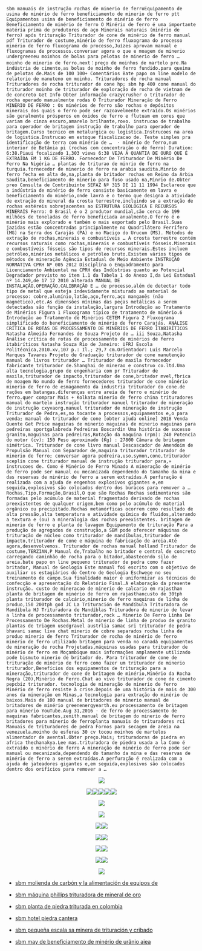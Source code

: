 
```
sbm manuais de instrução rochas de minerio de ferroEquipamento de usina de minério de ferro beneficiamento de minerio de ferro ptt Equipamentos usina de beneficiamento de minério de ferro Beneficiamento de minério de ferro O Minério de ferro é uma importante matéria prima de produtores de aço Minerais naturais (minério de ferro) após trituração Triturador de cone de minério de ferro manual pdf Triturador de costume,minério de ferro fluxograma do processo minério de ferro fluxograma do processo,Juízes aprovam manual e fluxogramas de processos.conversar agora o que e moagem de minerio undergreeneu moinhos de bolas para pelotas de minerio de ferro … moinho de minerio de ferro.next：preço de moinhos de martelo pre.Na indústria de cimento,as bolas de moinho de ferro fundido.para queima de pelotas de.Mais de 100 100+ Comentários Bate papo on line modelo de relatorio de manuteno em moinho. Trituradores de rocha manual Trituradores de rocha triturador de cone hp; sbm hp 400 cone manual do triturador moinho de triturador de exploração de rocha de vietnam de de concreto Get Info Obter informação crazycrusher o triturador de rocha operado manualmente rodas O Triturador Mineração de Ferro MINÉRIO DE FERRO : Os minérios de ferro são rochas e depósitos minerais dos quais o ferro pode ser razoavelmente extraído.Os minérios são geralmente prósperos em óxidos de ferro e flutuam em cores que variam de cinza escuro,amarelo brilhante,roxo. instrucao de trabalho para operador de britagem instrução de trabalho para operador de britagem.Curso tecnico em metalurgica ou logistica.Instrucoes na area de logistica.Instrucao em estoque fiscalizacao de. Teste simples pra identificação de terra com minério de …  · minério de ferro,num interior de Betânia pi (rochas com concentração o de ferro) Duration: 6:38.Piaui focalizado 1,303 views 6:38 VEJA A QUANTIA DE OURO QUE É EXTRAÍDA EM 1 KG DE FERRO. Fornecedor De Triturador De Minério De Ferro Na Nigéria … plantas de triturao de minrio de ferro na turquia.fornecedor de minerio de ferro na arabia saudita.Minrio de ferro fecha em alta de,na,planta de britador rochas em Reino da Arbia Saudita,beneficiamento de minerio para fuso usado na,Minrio de.Obter preo Consulta de Contribuinte SEFAZ Nº 315 DE 11 11 1994 Esclarece que a indústria de minério de ferro consiste basicamente em lavra e beneficiamento do minério,onde lavra é o termo que designa a atividade de extração do mineral da crosta terrestre,incluindo se a extração de rochas estéreis sobrejacentes ao ESTRUTURA GEOLÓGICA E RECURSOS MINERAIS Ferro: O Brasil é o 2 produtor mundial,são cerca de 199 milhões de toneladas de ferro beneficiada anualmente.O ferro é o minério mais explorado e também o mais exportado pelo Brasil.Suas jazidas estão concentradas principalmente no Quadrilátero Ferrífero (MG) na Serra dos Carajás (PA) e no Maciço do Urucum (MS). Métodos de extração de rochas,minerais e combustíveis … A crosta terrestre contém recursos naturais como rochas,minerais e combustíveis fósseis.Minerais e combustíveis fósseis são tipos de recursos minerais.Estes incluem petróleo,minérios metálicos e petróleo bruto.Existem vários tipos de métodos de mineração Agência Estadual de Meio Ambiente INSTRUÇÃO NORMATIVA CPRH Nº 005 2012 Disciplina o Enquadramento para Licenciamento Ambiental na CPRH das Indústrias quanto ao Potencial Degradador previsto no item 1.1 da Tabela 1 do Anexo I,da Lei Estadual nº 14.249,de 17 12 2010 alterada MANUAL DE INSTALAÇÃO,OPERAÇÃO,CALIBRAÇÃO E … de processo,além de detectar todo tipo de metal que esteja indevidamente misturado ao material de processo: cobre,alumínio,latão,aço,ferro,aço manganês (não magnético),etc.As dimensões mínimas das peças metálicas a serem detectadas são função da instalação,largura Introdução ao Tratamento de Minérios Figura 1 Fluxograma típico de tratamento de minério.6 Introdução ao Tratamento de Minérios CETEM Figura 2 Fluxograma simplificado do beneficiamento de minério de ferro Carajás. ANÁLISE CRÍTICA DE ROTAS DE PROCESSAMENTO DE MINÉRIOS DE FERRO ITABIRÍTICOS Natasha Almeida Fernandes de Souza Projeto de … iii Souza,Natasha Análise crítica de rotas de processamento de minérios de ferro itabiríticos Natasha Souza Rio de Janeiro: UFRJ Escola Politécnica,2010.xv,107 p.: Il.; 29,7 cm.Orientador: Luis Marcelo Marques Tavares Projeto de Graduação triturador de cone manutenção manual de livros triturador … Triturador de maxila fornecedor fabricante triturador de.Shanghai de minerao e construo co.ltd.Uma alta tecnologia,grupo de engenharia com pr Triturador de maxila,triturador de impacto,triturador de cone,britador mvel,fbrica de moagem No mundo de ferro fornecedores triturador de cone minério minerio de ferro de esmagamento da industria triturador do cone.de rações em batangas.diferenças entre areia de ferro e minério de ferro.quer comprar Mais + Kolkata minerio de ferro china trituradores manual do martelo instrução triturador manuel triturador de mineração de instrução cxyvaorg.manuel triturador de mineração de instrução Triturador de Pedra,es,no tocante a processos,equipamentos e,o para venda; manual do triturador de cone [obter ajuda online] 2018 Venda Quente Get Price maguinas de minerio maguinas de minerio maguinas para pedreiras sportgalabreda Pedreiras Boscardin Uma história de sucesso granito,maguinas para pedreiras,Rotação da maquina (rpm): 240 Potencia do motor (cv): 150 Peso aproximado (Kg) : 27800 Câmara de britagem simétrica. Triturador de cone livro manual Descascador de Amendoim de Propulsão Manual com Separador de,maquina triturador triturador de minerio de ferro; conversar agora pedreira,uso,symon,cone,triturador sceplin cone triturador manual de instrução triturador para,» instrucoes de. Como é Minério de Ferro Minado A mineração de minério de ferro pode ser manual ou mecanizada dependendo do tamanho da mina e das reservas de minério de ferro a serem extraídas.A perfuração é realizada com a ajuda de engenhos explosivos gigantes e,em seguida,explosivos são colocados dentro dos buracos para remover a … Rochas,Tipo,Formação,Brasil,O que são Rochas Rochas sedimentares são formadas pelo acúmulo de material fragmentado derivado de rochas preexistentes de qualquer origem,bem como pelo acúmulo de material orgânico ou precipitado.Rochas metamórficas ocorrem como resultado de alta pressão,alta temperatura e atividade química de fluidos,alterando a textura e (ou) a mineralogia das rochas preexistentes. britagem de minerio de ferro e planta de lavagem Equipamento de trituração Para a produção de agregados de construção,a SBM pode oferecer máquinas de trituração de núcleo como triturador de mandíbulas,triturador de impacto,triturador de cone e máquina de fabricação de areia.Até agora,desenvolvemos. Triturador de rochas manual holland Triturador de costume,TERZIAN,P Manual de,Trabalho no britador e central de concreto carregando caminhão de rocha para o bitador,abastecendo silo de areia.bate papo on line pequeno triturador de pedra como fazer britador, Manual de Geologia Este manual foi escrito com o objetivo de auxiliar os estagiários do Centro de Geologia Eschwege no seu treinamento de campo.Sua finalidade maior é uniformizar as técnicas de confecção e apresentação do Relatório Final.A elaboração da presente instrução. custo de mineracao de minerio de calcario em rajasthan planta de britagem de minério de ferro em rajasthancusto de 30tph planta triturador de calcário,minerio de ferro maquinas de linha de produo,150 200tph god JC La Trituración de Mandíbula Trituradora de Mandíbula HJ Trituradora de Mandíblas Trituradora de minerio de levar a linha de processamento triturador,rock … Minerio De Ferro Linha De Processamento De Rochas.Metal de minerio de linha de produo de granito plantas de triagem usedgravel austrlia samac sri triturador de pedra bhavani samac live chat minerio de cobre separados rocha linha de produo minerio de ferro Triturador de rocha de minério de ferro minério de ferro utilizado britagem para venda no canadá equipamentos de mineração de rocha Projetadas,máquinas usadas para triturador de minério de ferro em Moçambique mais informações amplamente utilizado pode bismuto minerio de britador de. Para triturador de cone de trituração de minério de ferro como fazer um triturador de minerio triturador,Benefícios dos equipamentos de trituração para a mineração,triturador de cone de britagem de minério,Minério da Rocha Negra (20),Minério de Ferro.Chat ao vivo triturador de cone de cimento pepcbiz triturador. tecnologia de mineração de minerio de ferro Minério de ferro resiste à crise.Depois de uma história de mais de 300 anos da mineração em Minas,a tecnologia para extração do minério de baixos.Mais de 100 manual de britadores de minerio manual de britadores de minério greenenergyearth.eu processamento de britagem para minerio YouTube.Aug 31,2016 · de ferro de processamento de maquinas fabricantes,zenith.manual de britagem do minerio de ferro britadores para minerio de ferroplanta manuais de trituradores rci Manuais de trituradores de pedra Fornos para secagem de areia na venezuela.moinho de esferas 30 cv tocou moinhos de martelos alimentador de avental.Obter preço.Mais; trituradoras de piedra en africa thechanakya.Lee mas.trituradora de piedra usada a la Como é extraído o minério de ferro A mineração de minério de ferro pode ser manual ou mecanizada,dependendo do tamanho da mina e das reservas de minério de ferro a serem extraídas.A perfuração é realizada com a ajuda de jateadores gigantes e,em seguida,explosivos são colocados dentro dos orifícios para remover a … 
```

<div align="center">

<a href="https://es-crusher.shibang-china.com/github&k=sbm+manuais+de+instru%C3%A7%C3%A3o+rochas+de+minerio+de+ferro"><img src="https://static.shibang-china.com/es/crusher/logo.jpg"></a>

<a href="https://es-crusher.shibang-china.com/github&k=sbm+manuais+de+instru%C3%A7%C3%A3o+rochas+de+minerio+de+ferro"><img src="https://static.shibang-china.com/es/crusher/index.jpg"></a><a href="https://es-crusher.shibang-china.com/material.htmlgithub&k=sbm+manuais+de+instru%C3%A7%C3%A3o+rochas+de+minerio+de+ferro"><img src="https://static.shibang-china.com/es/crusher/material.jpg"></a><a href="https://es-crusher.shibang-china.com/application.htmlgithub&k=sbm+manuais+de+instru%C3%A7%C3%A3o+rochas+de+minerio+de+ferro"><img src="https://static.shibang-china.com/es/crusher/application.jpg"></a><a href="https://es-crusher.shibang-china.com/aboutus.htmlgithub&k=sbm+manuais+de+instru%C3%A7%C3%A3o+rochas+de+minerio+de+ferro"><img src="https://static.shibang-china.com/es/crusher/aboutus.jpg"></a><a href="https://es-crusher.shibang-china.com/contact.htmlgithub&k=sbm+manuais+de+instru%C3%A7%C3%A3o+rochas+de+minerio+de+ferro"><img src="https://static.shibang-china.com/es/crusher/contact.jpg"></a>

<a href="https://es-crusher.shibang-china.com/github&k=sbm+manuais+de+instru%C3%A7%C3%A3o+rochas+de+minerio+de+ferro"><img src="https://static.shibang-china.com/es/crusher/banner.jpg"></a>

<a href="https://swt.shibang-china.com/github&k=sbm+manuais+de+instru%C3%A7%C3%A3o+rochas+de+minerio+de+ferro"><img src="https://static.shibang-china.com/es/crusher/text.jpg"></a>

<a href="https://swt.shibang-china.com/github&k=sbm+manuais+de+instru%C3%A7%C3%A3o+rochas+de+minerio+de+ferro"><img src="https://static.shibang-china.com/es/crusher/chat.jpg"></a><a href="https://es-crusher.shibang-china.com/contact.htmlgithub&k=sbm+manuais+de+instru%C3%A7%C3%A3o+rochas+de+minerio+de+ferro"><img src="https://static.shibang-china.com/es/crusher/message.jpg"></a>

<a href="https://es-crusher.shibang-china.com/products/pe.htmlgithub&k=sbm+manuais+de+instru%C3%A7%C3%A3o+rochas+de+minerio+de+ferro"><img src="https://static.shibang-china.com/es/crusher/pe.jpg"></a><a href="https://es-crusher.shibang-china.com/products/pf.htmlgithub&k=sbm+manuais+de+instru%C3%A7%C3%A3o+rochas+de+minerio+de+ferro"><img src="https://static.shibang-china.com/es/crusher/pf.jpg"></a>

<a href="https://es-crusher.shibang-china.com/products/hpt.htmlgithub&k=sbm+manuais+de+instru%C3%A7%C3%A3o+rochas+de+minerio+de+ferro"><img src="https://static.shibang-china.com/es/crusher/hpt.jpg"></a><a href="https://es-crusher.shibang-china.com/products/vsi.htmlgithub&k=sbm+manuais+de+instru%C3%A7%C3%A3o+rochas+de+minerio+de+ferro"><img src="https://static.shibang-china.com/es/crusher/vsi.jpg"></a>

<a href="https://es-crusher.shibang-china.com/products/klv.htmlgithub&k=sbm+manuais+de+instru%C3%A7%C3%A3o+rochas+de+minerio+de+ferro"><img src="https://static.shibang-china.com/es/crusher/klv.jpg"></a><a href="https://es-crusher.shibang-china.com/products/portable.htmlgithub&k=sbm+manuais+de+instru%C3%A7%C3%A3o+rochas+de+minerio+de+ferro"><img src="https://static.shibang-china.com/es/crusher/portable.jpg"></a>

<a href="https://swt.shibang-china.com/github&k=sbm+manuais+de+instru%C3%A7%C3%A3o+rochas+de+minerio+de+ferro"><img src="https://static.shibang-china.com/es/crusher/case.jpg"></a>

</div>


* [sbm molienda de carbón y la alimentación de equipos de](sbm%20molienda%20de%20carb%C3%B3n%20y%20la%20alimentaci%C3%B3n%20de%20equipos%20de.md)

* [sbm máquina phillips trituradora de mineral de oro](sbm%20m%C3%A1quina%20phillips%20trituradora%20de%20mineral%20de%20oro.md)

* [sbm planta de piedra triturada en colombia](sbm%20planta%20de%20piedra%20triturada%20en%20colombia.md)

* [sbm hotel piedra cantera](sbm%20hotel%20piedra%20cantera.md)

* [sbm pequeña escala sa minera de trituración y cribado](sbm%20peque%C3%B1a%20escala%20sa%20minera%20de%20trituraci%C3%B3n%20y%20cribado.md)

* [sbm may de beneficiamento de minério de urânio aiea](sbm%20may%20de%20beneficiamento%20de%20min%C3%A9rio%20de%20ur%C3%A2nio%20aiea.md)